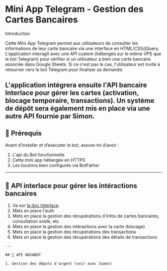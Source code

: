 # Mini App Telegram - Gestion des Cartes Bancaires

Introduction

Cette Mini App Telegram permet aux utilisateurs de consulter les informations de leur carte bancaire via une interface en HTML/CSS/jQuery. L'application interagit avec une API custom (hébergée sur le même VPS que le bot Telegram) pour vérifier si un utilisateur a bien une carte bancaire associée dans Google Sheets. Si ce n'est pas le cas, l'utilisateur est invité à retourner vers le bot Telegram pour finaliser sa demande.

L'application intégrera ensuite l'API bancaire Interlace pour gérer les cartes (activation, blocage temporaire, transactions). Un système de dépôt sera également mis en place via une autre API fournie par Simon.
---

## 📌 Prérequis 

Avant d’installer et d’exécuter le bot, assure-toi d’avoir :

1. L'api du Bot fonctionnelle
2. Cette mini app hébergée en HTTPS 
3. Les boutons bien configurés via BotFather

---

## 🔑 API interlace pour gérer les intéractions bancaires

1. Va sur [la doc Interlace](https://developer.interlace.money/docs/api-resources).
2. Mets en place l'auth
3. Mets en place la gestion des récupérations d'infos de cartes bancaires, consultation solde, etc
4. Mets en place la gestion des intéractions avec la carte (blocage)
5. Mets en place la gestion des récupérations des transactions
6. Mets en place la gestion des récupérations des détails de transactions

```
---

## 🔑 API NOVABOT

1. Gestion des dépots d'argent (voir avec Simon)

```
